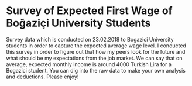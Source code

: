 # Survey of Expected First Wage of Boğaziçi University Students
Survey data which is conducted on 23.02.2018 to Bogazici University students in order to capture the expected average wage level.
I conducted this survey in order to figure out that how my peers look for the future and what should be my expectations from the job market.
We can say that on average, expected monthly income is around 4000 Turkish Lira for a Bogazici student. You can dig into the raw data to make your own analysis and deductions.
Please enjoy!
